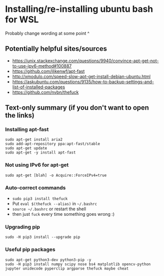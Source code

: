 # Installing/re-installing ubuntu bash for WSL
Probably change wording at some point ^

## Potentially helpful sites/sources
- https://unix.stackexchange.com/questions/9940/convince-apt-get-not-to-use-ipv6-method#100887
- https://github.com/ilikenwf/apt-fast
- http://xmodulo.com/speed-slow-apt-get-install-debian-ubuntu.html
- https://askubuntu.com/questions/9135/how-to-backup-settings-and-list-of-installed-packages
- https://github.com/nvbn/thefuck

## Text-only summary (if you don't want to open the links)
### Installing apt-fast
```
sudo apt-get install aria2
sudo add-apt-repository ppa:apt-fast/stable
sudo apt-get update
sudo apt-get -y install apt-fast
```

### Not using IPv6 for apt-get
`sudo apt-get [blah] -o Acquire::ForceIPv4=true`

### Auto-correct commands
- `sudo pip3 install thefuck`
- Put `eval $(thefuck --alias)` in `~/.bashrc`
- `source ~/.bashrc` or restart the shell
- then just `fuck` every time something goes wrong :)

### Upgrading pip
`sudo -H pip3 install --upgrade pip`

### Useful pip packages
```
sudo apt-get python3-dev python3-pip -y
sudo -H pip3 install numpy scipy nose bs4 matplotlib opencv-python
jupyter unidecode pyperclip argparse thefuck maybe cheat
```
